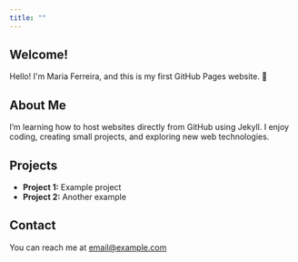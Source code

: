 ```yaml
---
title: ""
---
```


## Welcome!
Hello! I'm Maria Ferreira, and this is my first GitHub Pages website. 🎉

## About Me
I’m learning how to host websites directly from GitHub using Jekyll. I enjoy coding, creating small projects, and exploring new web technologies.

## Projects
- **Project 1:** Example project  
- **Project 2:** Another example  

## Contact
You can reach me at [email@example.com](mailto:email@example.com)
